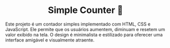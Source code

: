 <h1 align="center">Simple Counter 🔢 </h1>
<p>Este projeto é um contador simples implementado com HTML, CSS e JavaScript. Ele permite que os usuários aumentem, diminuam e resetem um valor exibido na tela. O design é minimalista e estilizado para oferecer uma interface amigável e visualmente atraente.
</p>
